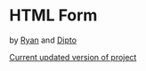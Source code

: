 <h1>HTML Form</h1>

<p>by <a href="https://github.com/rvvergara">Ryan</a> and <a href="https://github.com/dipto0321">Dipto</a></p>

<p><a href="https://rawgit.com/rvvergara/html-forms/features/footer/index.html">Current updated version of project</a></p>
